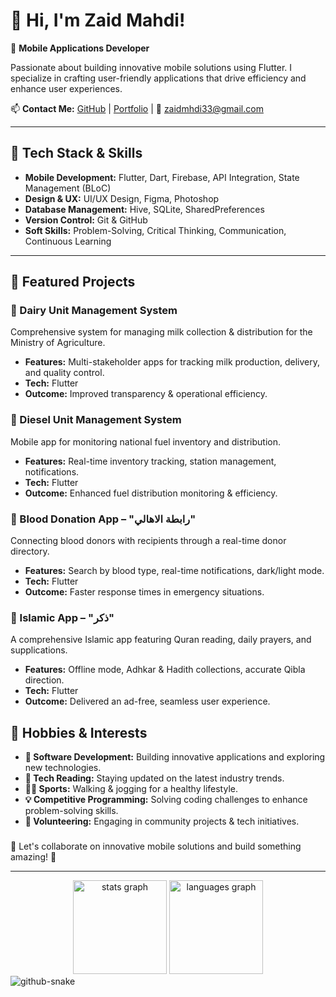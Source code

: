 # 👋 Hi, I'm Zaid Mahdi!

🚀 **Mobile Applications Developer** 

Passionate about building innovative mobile solutions using Flutter. I specialize in crafting user-friendly applications that drive efficiency and enhance user experiences. 

📫 **Contact Me:**
[GitHub](https://github.com/zaidmahdidev) | [Portfolio](https://zaidmahdidev.github.io/portfolio/) | 📩 zaidmhdi33@gmail.com

---

## 🔧 Tech Stack & Skills

- **Mobile Development:** Flutter, Dart, Firebase, API Integration, State Management (BLoC)
- **Design & UX:** UI/UX Design, Figma, Photoshop
- **Database Management:** Hive, SQLite, SharedPreferences
- **Version Control:** Git & GitHub
- **Soft Skills:** Problem-Solving, Critical Thinking, Communication, Continuous Learning

---

## 🚀 Featured Projects

### **📌 Dairy Unit Management System**
Comprehensive system for managing milk collection & distribution for the Ministry of Agriculture.
- **Features:** Multi-stakeholder apps for tracking milk production, delivery, and quality control.
- **Tech:** Flutter
- **Outcome:** Improved transparency & operational efficiency.

### **📌 Diesel Unit Management System**
Mobile app for monitoring national fuel inventory and distribution.
- **Features:** Real-time inventory tracking, station management, notifications.
- **Tech:** Flutter
- **Outcome:** Enhanced fuel distribution monitoring & efficiency.

### **📌 Blood Donation App – "رابطة الاهالي"**
Connecting blood donors with recipients through a real-time donor directory.
- **Features:** Search by blood type, real-time notifications, dark/light mode.
- **Tech:** Flutter
- **Outcome:** Faster response times in emergency situations.

### **📌 Islamic App – "ذكر"**
A comprehensive Islamic app featuring Quran reading, daily prayers, and supplications.
- **Features:** Offline mode, Adhkar & Hadith collections, accurate Qibla direction.
- **Tech:** Flutter
- **Outcome:** Delivered an ad-free, seamless user experience.


## 🎯 Hobbies & Interests

- **🚀 Software Development:** Building innovative applications and exploring new technologies.
- **📖 Tech Reading:** Staying updated on the latest industry trends.
- **🏃‍♂️ Sports:** Walking & jogging for a healthy lifestyle.
- **💡 Competitive Programming:** Solving coding challenges to enhance problem-solving skills.
- **🤝 Volunteering:** Engaging in community projects & tech initiatives.

###

🌟 Let's collaborate on innovative mobile solutions and build something amazing! 🚀

---

<div align="center">
  <img src="https://github-readme-stats.vercel.app/api?username=maurodesouza&hide_title=false&hide_rank=false&show_icons=true&include_all_commits=true&count_private=true&disable_animations=false&theme=dracula&locale=en&hide_border=false" height="150" alt="stats graph"  />
  <img src="https://github-readme-stats.vercel.app/api/top-langs?username=maurodesouza&locale=en&hide_title=false&layout=compact&card_width=320&langs_count=5&theme=dracula&hide_border=false" height="150" alt="languages graph"  />
</div>


<picture>
  <source media="(prefers-color-scheme: dark)" srcset="https://raw.githubusercontent.com/tobiasmeyhoefer/tobiasmeyhoefer/output/github-snake-dark.svg" />
  <source media="(prefers-color-scheme: light)" srcset="https://raw.githubusercontent.com/tobiasmeyhoefer/tobiasmeyhoefer/output/github-snake.svg" />
  <img alt="github-snake" src="https://raw.githubusercontent.com/tobiasmeyhoefer/tobiasmeyhoefer/output/github-snake.svg" />
</picture>
